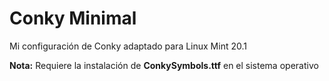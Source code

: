 # Conky Minimal

Mi configuración de Conky adaptado para Linux Mint 20.1

**Nota:**
Requiere la instalación de **ConkySymbols.ttf** en el sistema operativo

